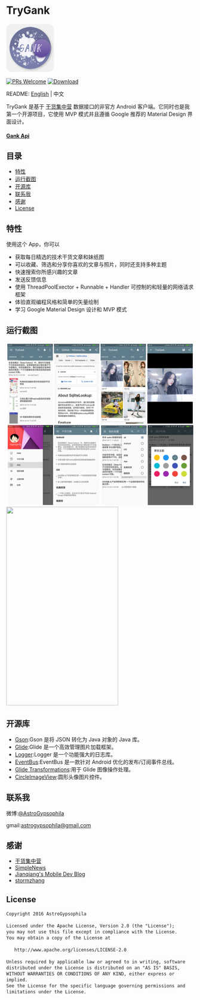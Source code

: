 # TryGank

<img src="./TryGankLib/Common/ResModule/src/main/res/mipmap-xxxhdpi/ic_launcher.png" width="128" height="128" />


[![PRs Welcome](https://img.shields.io/badge/PRs-welcome-brightgreen.svg)](https://github.com/AstroGypsophila/TryGank/pulls)
[![Download](https://img.shields.io/badge/download-fir.im-blue.svg)](http://fir.im/trygank)

README: [English](https://github.com/AstroGypsophila/TryGank/blob/master/README.md) | 中文

TryGank 是基于 [干货集中营][gank] 数据接口的非官方 Android 客户端。它同时也是我第一个开源项目，它使用 MVP 模式并且遵循 Google 推荐的 Material Design 界面设计。

#### [Gank Api](http://gank.io/api)

## 目录
- [特性](#特性)
- [运行截图](#运行截图)
- [开源库](#开源库)
- [联系我](#联系我)
- [感谢](#感谢)
- [License](#license)

## 特性

使用这个 App，你可以

- 获取每日精选的技术干货文章和妹纸图
- 可以收藏、筛选和分享你喜欢的文章与照片，同时还支持多种主题
- 快速搜索你所感兴趣的文章
- 发送反馈信息
- 使用 ThreadPoolExector + Runnable + Handler 可控制的和轻量的网络请求框架
- 体验直观编程风格和简单的矢量绘制
- 学习 Google Material Design 设计和 MVP 模式 

## 运行截图

<img src="./screenshots/screenshots.png"/>
<img src="./screenshots/run.gif" width="300" height="530" />

## 开源库

- [Gson](https://github.com/google/gson):Gson 是将 JSON 转化为 Java 对象的 Java 库。
- [Glide](https://github.com/bumptech/glide):Glide 是一个高效管理图片加载框架。
- [Logger](https://github.com/orhanobut/logger):Logger 是一个功能强大的日志库。
- [EventBus](https://github.com/greenrobot/EventBus):EventBus 是一款针对 Android 优化的发布/订阅事件总线。
- [Glide Transformations](https://github.com/wasabeef/glide-transformations):用于 Glide 图像操作处理。
- [CircleImageView](https://github.com/hdodenhof/CircleImageView):圆形头像图片控件。


## 联系我

微博:[@AstroGypsophila](http://weibo.com/526345007) 

gmail:[astrogypsophila@gmail.com](mailto:astrogypsophila@gmail.com)


## 感谢

- [干货集中营][gank]
- [SimpleNews](https://github.com/liuling07/SimpleNews)
- [Jianqiang's Mobile Dev Blog](http://www.cnblogs.com/Jax/)
- [stormzhang](http://stormzhang.com/android/2016/03/13/gradle-config/)

## License

    Copyright 2016 AstroGypsophila

    Licensed under the Apache License, Version 2.0 (the "License");
    you may not use this file except in compliance with the License.
    You may obtain a copy of the License at

       http://www.apache.org/licenses/LICENSE-2.0

    Unless required by applicable law or agreed to in writing, software
    distributed under the License is distributed on an "AS IS" BASIS,
    WITHOUT WARRANTIES OR CONDITIONS OF ANY KIND, either express or implied.
    See the License for the specific language governing permissions and
    limitations under the License.



[gank]: http://gank.io/
